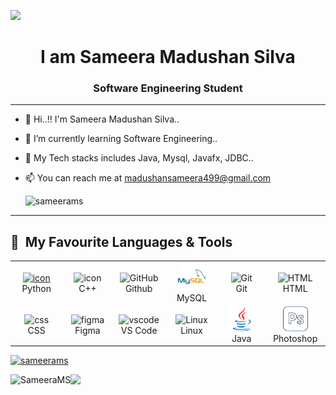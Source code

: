 
<p align="left">
  <img src="https://capsule-render.vercel.app/api?type=waving&color=gradient&text=Hello!&height=100&section=header"/>
</p>

<h1 align="center">I am Sameera Madushan Silva</h1>

<h3 align="center">Software Engineering Student</h3>

---

- 👋 Hi..!! I'm Sameera Madushan Silva..
- 🔭 I’m currently learning Software Engineering..
- 🌱 My Tech stacks includes Java, Mysql, Javafx, JDBC..
- 📫 You can reach me at madushansameera499@gmail.com

  <center><p align="left"> <img src="https://komarev.com/ghpvc/?username=sameerams&label=Profile%20views&color=0e75b6&style=flat" alt="sameerams" /> </p></center>

---

<h2> 🚀 &nbsp;My Favourite Languages & Tools</h2>
<p align="left">

  <table>
  <tr>
    <td align="center" width="96">
      <a href="#macropower-tech">
        <img src="https://techstack-generator.vercel.app/python-icon.svg" alt="icon" width="65" height="65" />
      </a>
      <br>Python
    </td>
    <td align="center" width="96">
        <img src="https://techstack-generator.vercel.app/cpp-icon.svg" alt="icon" width="65" height="65" />
      <br>C++
    </td>
       <td align="center" width="96">
        <img src="https://techstack-generator.vercel.app/github-icon.svg" width="65" height="65" alt="GitHub" />
      <br>Github
    </td>
     <td align="center" width="96">
<img src="https://raw.githubusercontent.com/devicons/devicon/master/icons/mysql/mysql-original-wordmark.svg" alt="mysql" width="45" height="45" />
      <br>MySQL
    </td>
    <td align="center" width="96">
        <img src="https://skillicons.dev/icons?i=git" width="48" height="48" alt="Git" />
      <br>Git
    </td>
    <td align="center"  width="96">
        <img src="https://skillicons.dev/icons?i=html" width="48" height="48" alt="HTML" />
      <br>HTML
    </td></tr>
    <tr>
    <td align="center" width="96">
        <img src="https://skillicons.dev/icons?i=css" width="48" height="48" alt="css" />
      <br>CSS
      </td>
   <td align="center" width="96">
<img src="https://cdn.jsdelivr.net/gh/devicons/devicon/icons/figma/figma-original.svg" alt="figma" width="45" height="45"/>   
      <br>Figma
      </td>
      </td>
        <td align="center" width="96">
<img src="https://cdn.jsdelivr.net/gh/devicons/devicon/icons/vscode/vscode-original.svg" alt="vscode" width="45" height="45"/>
      <br>VS Code
    </td>
     <td align="center" width="96">
        <img src="https://skillicons.dev/icons?i=linux" width="48" height="48" alt="Linux" />
      <br>Linux
    </td>
    <td align="center" width="96">
<img src="https://raw.githubusercontent.com/devicons/devicon/master/icons/java/java-original.svg" alt="java" width="40" height="40"/>
      <br>Java
    </td>
   <td align="center" width="96">
<img src="https://raw.githubusercontent.com/devicons/devicon/master/icons/photoshop/photoshop-line.svg" alt="photoshop" width="40" height="40"/>
      <br>Photoshop
    </td>
  </tr>
 <tr>
 </tr>
</table>

</p>

<p align="left"> <a href="https://github.com/ryo-ma/github-profile-trophy"><img src="https://github-profile-trophy.vercel.app/?username=sameerams" alt="sameerams" /></a> </p>

<p><img align="left" src="https://github-readme-stats.vercel.app/api/top-langs?username=SameeraMS&show_icons=true&locale=en&layout=compact" alt="SameeraMS" /></p>




<p align="left">
  <img src="https://capsule-render.vercel.app/api?type=waving&color=gradient&height=100&section=footer"/>
</p>


<!--
**SameeraMS/SameeraMS** is a ✨ _special_ ✨ repository because its `README.md` (this file) appears on your GitHub profile.

Here are some ideas to get you started:

- 🔭 I’m currently working on ...
- 🌱 I’m currently learning ...
- 👯 I’m looking to collaborate on ...
- 🤔 I’m looking for help with ...
- 💬 Ask me about ...
- 📫 How to reach me: ...
- 😄 Pronouns: ...
- ⚡ Fun fact: ...
-->
